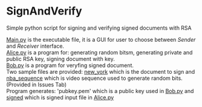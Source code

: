 
# SignAndVerify
Simple python script for signing and verifying signed documents with RSA

[Main.py](main.py) is the executable file, it is a GUI for user to choose between *Sender* and *Receiver* interface. <br>
[Alice.py](Alice.py) is a program for: generating random bitsm, generating private and public RSA key, signing document with key.<br>
[Bob.py](Bob.py) is a program for veryfing signed document.<br>
Two sample files are provided: [new_york](new_york.jpg) which is the document to sign and [nba_sequence](nba_sequence.mp4) which is video sequence used to generate random bits. (Provided in Issues Tab) <br>
Program generates: 'pubkey.pem' which is a public key used in [Bob.py](Bob.py) and [signed](signen.txt) which is signed input file in [Alice.py](Alice.py)
